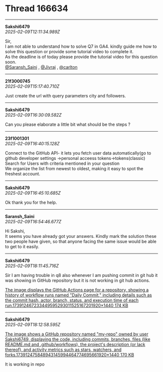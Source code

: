 # Thread 166634


---
**Sakshi6479**  
*2025-02-09T12:11:34.989Z*


Sir,  
I am not able to understand how to solve Q7 in GA4. kindly guide me how to solve this question or provide some tutorial video to complete it.  
As the deadline is of today please provide the tutorial video for this question soon.  
[@Saransh_Saini](/u/saransh_saini) , [@Jivraj](/u/jivraj) , [@carlton](/u/carlton)




---
**21f3000745**  
*2025-02-09T15:17:40.710Z*


Just create the url with query parameters city and followers.




---
**Sakshi6479**  
*2025-02-09T16:30:09.582Z*


Can you please elaborate a little bit what should be the steps ?




---
**23f1001301**  
*2025-02-09T16:40:15.128Z*


Connect to the GitHub API- it lets you fetch user data automatically(go to github developer settings ->personal acceess tokens->tokens(classic)  
Search for Users with criteria mentioned in your question  
We organize the list from newest to oldest, making it easy to spot the freshest account.




---
**Sakshi6479**  
*2025-02-09T16:45:10.685Z*


Ok thank you for the help.




---
**Saransh_Saini**  
*2025-02-09T16:54:46.677Z*


Hi Sakshi,  
It seems you have already got your answers. Kindly mark the solution these two people have given, so that anyone facing the same issue would be able to get to it easily.




---
**Sakshi6479**  
*2025-02-09T18:11:45.716Z*


Sir I am having trouble in q8 also whenever I am pushing commit in git hub it was showing in GitHub repository but it is not working in git hub actions.  


[The image displays the GitHub Actions page for a repository, showing a history of workflow runs named "Daily Commit," including details such as the commit hash, actor, branch, status, and execution time of each run.173912467233449595293011525167201920×1440 174 KB](https://europe1.discourse-cdn.com/flex013/uploads/iitm/original/3X/9/2/92ea4dcea08bee572e3014e2643e84c2d1ad1265.jpeg "17391246723344959529301152516720")




---
**Sakshi6479**  
*2025-02-09T18:12:58.595Z*


[The image shows a GitHub repository named "my-repo" owned by user Sakshi6749, displaying the code, including commits, branches, files (like README.md and .github/workflows), the project's description (or lack thereof), and activity metrics such as stars, watchers, and forks.173912475848943145994464774695661920×1440 170 KB](https://europe1.discourse-cdn.com/flex013/uploads/iitm/original/3X/0/d/0d4f66d2d15a90c43877612db24b4fc030d6b439.jpeg "17391247584894314599446477469566")

  
It is working in repo


